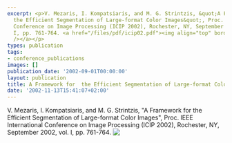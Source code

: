 ```yaml
---
excerpt: <p>V. Mezaris, I. Kompatsiaris, and M. G. Strintzis, &quot;A Framework for
  the Efficient Segmentation of Large-format Color Images&quot;, Proc. IEEE International
  Conference on Image Processing (ICIP 2002), Rochester, NY, September 2002, vol.
  I, pp. 761-764. <a href="/files/pdf/icip02.pdf"><img align="top" border="0" src="/files/pdf/pdf.png"
  /></a></p>
types: publication
tags:
- conference_publications
images: []
publication_date: '2002-09-01T00:00:00'
layout: publication
title: A Framework for  the Efficient Segmentation of Large-format Color Images
date: '2002-11-13T15:41:07+02:00'
---
```

<p>V. Mezaris, I. Kompatsiaris, and M. G. Strintzis, &quot;A Framework for the Efficient Segmentation of Large-format Color Images&quot;, Proc. IEEE International Conference on Image Processing (ICIP 2002), Rochester, NY, September 2002, vol. I, pp. 761-764. <a href="/files/pdf/icip02.pdf"><img align="top" border="0" src="/files/pdf/pdf.png" /></a></p>
